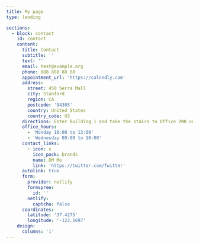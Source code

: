 ```yaml
---
title: My page
type: landing

sections:
  - block: contact
    id: contact
    content:
      title: Contact
      subtitle: ''
      text: ''
      email: test@example.org
      phone: 888 888 88 88
      appointment_url: 'https://calendly.com'
      address:
        street: 450 Serra Mall
        city: Stanford
        region: CA
        postcode: '94305'
        country: United States
        country_code: US
      directions: Enter Building 1 and take the stairs to Office 200 on Floor 2
      office_hours:
        - 'Monday 10:00 to 13:00'
        - 'Wednesday 09:00 to 10:00'
      contact_links:
        - icon: x
          icon_pack: brands
          name: DM Me
          link: 'https://twitter.com/Twitter'
      autolink: true
      form:
        provider: netlify
        formspree:
          id: ''
        netlify:
          captcha: false
      coordinates:
        latitude: '37.4275'
        longitude: '-122.1697'
    design:
      columns: '1'
---
```

